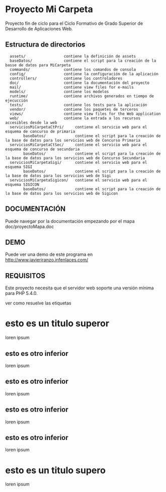 Proyecto Mi Carpeta
============================
Proyecto fín de ciclo para el Ciclo Formativo de Grado Superior de Desarrollo de Aplicaciones Web.

Estructura de directorios
-------------------

      assets/                 contiene la definición de assets 
      baseDatos/              contiene el script para la creación de la basse de datos para MiCarpeta
      commands/               contiene los comandos de consola
      config/                 contiene la configuración de la aplicación
      controllers/            contiene los controladores
      doc/                    contiene la documentación del proyecto
      mail/                   contiene view files for e-mails
      models/                 contiene los modelos
      runtime/                contiene archivos generados en tiempo de ejecucción
      tests/                  contiene los tests para la aplicación
      vendor/                 contiene los paquetes de terceros
      views/                  contiene view files for the Web application
      web/                    contiene la entrada a los recursos accesibles desde la web
      serviciosMiCarpetaCtPri/     contiene el servicio web para el esquema de concurso de primaria
            baseDatos/             contiene el script para la creación de la base de datos para los servicios web de Concurso Primaria
      serviciosMiCarpetaCtSec/     contiene el servicio web para el esquema de concurso de secundaria
            baseDatos/             contiene el script para la creación de la base de datos para los servicios web de Concurso Secundaria
      serviciosMiCarpetaSigi/      contiene el servicio web para el esquema SIGI
            baseDatos/             contiene el script para la creación de la base de datos para los servicios web de Sigi
      serviciosMiCarpetaSigicon/   contiene el servicio web para el esquema SIGICON
            baseDatos/             contiene el script para la creación de la base de datos para los servicios web de Sigicon



DOCUMENTACIÓN
------------
Puede navegar por la documentación empezando por el mapa
doc/proyectoMapa.doc

DEMO
------------
Puede ver una demo de este programa en http://www.javieriranzo.infenlaces.com/

REQUISITOS
------------
Este proyecto necesita que el servidor web soporte una versión mínima para PHP 5.4.0.

ver como resuelve las etiquetas 
# esto es un titulo superor
loren ipsum
## esto es otro inferior
loren ipsum
## esto es otro inferior
loren ipsum
## esto es otro inferior
loren ipsum
## esto es otro inferior
loren ipsum
# esto es un titulo supero
loren ipsum
